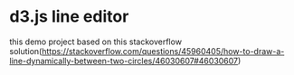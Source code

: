 # d3.js line editor

this demo project based on this stackoverflow solution(https://stackoverflow.com/questions/45960405/how-to-draw-a-line-dynamically-between-two-circles/46030607#46030607)
